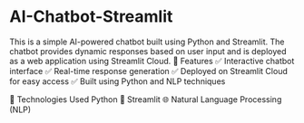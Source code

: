 # AI-Chatbot-Streamlit
This is a simple AI-powered chatbot built using Python and Streamlit. The chatbot provides dynamic responses based on user input and is deployed as a web application using Streamlit Cloud.
🔹 Features
✅ Interactive chatbot interface
✅ Real-time response generation
✅ Deployed on Streamlit Cloud for easy access
✅ Built using Python and NLP techniques

🔹 Technologies Used
Python 🐍
Streamlit 🌐
Natural Language Processing (NLP)
